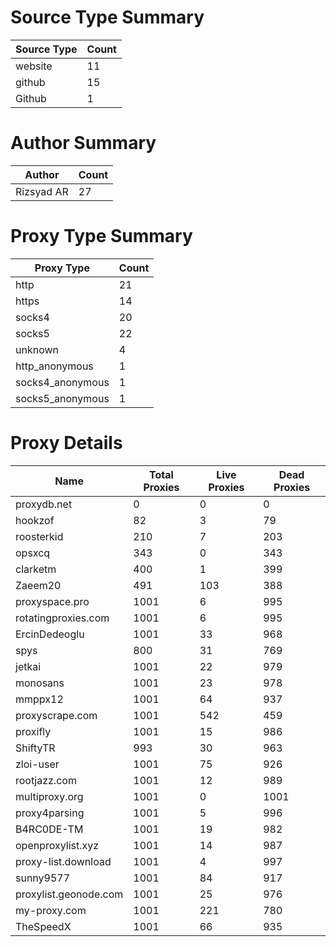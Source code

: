 # Source Type Summary

| Source Type | Count |
|-------------|-------|
| website | 11 |
| github | 15 |
| Github | 1 |


# Author Summary

| Author | Count |
|--------|-------|
| Rizsyad AR | 27 |


# Proxy Type Summary

| Proxy Type | Count |
|------------|-------|
| http | 21 |
| https | 14 |
| socks4 | 20 |
| socks5 | 22 |
| unknown | 4 |
| http_anonymous | 1 |
| socks4_anonymous | 1 |
| socks5_anonymous | 1 |


# Proxy Details

| Name | Total Proxies | Live Proxies | Dead Proxies |
|------|---------------|--------------|---------------|
| proxydb.net | 0 | 0 | 0 |
| hookzof | 82 | 3 | 79 |
| roosterkid | 210 | 7 | 203 |
| opsxcq | 343 | 0 | 343 |
| clarketm | 400 | 1 | 399 |
| Zaeem20 | 491 | 103 | 388 |
| proxyspace.pro | 1001 | 6 | 995 |
| rotatingproxies.com | 1001 | 6 | 995 |
| ErcinDedeoglu | 1001 | 33 | 968 |
| spys | 800 | 31 | 769 |
| jetkai | 1001 | 22 | 979 |
| monosans | 1001 | 23 | 978 |
| mmppx12 | 1001 | 64 | 937 |
| proxyscrape.com | 1001 | 542 | 459 |
| proxifly | 1001 | 15 | 986 |
| ShiftyTR | 993 | 30 | 963 |
| zloi-user | 1001 | 75 | 926 |
| rootjazz.com | 1001 | 12 | 989 |
| multiproxy.org | 1001 | 0 | 1001 |
| proxy4parsing | 1001 | 5 | 996 |
| B4RC0DE-TM | 1001 | 19 | 982 |
| openproxylist.xyz | 1001 | 14 | 987 |
| proxy-list.download | 1001 | 4 | 997 |
| sunny9577 | 1001 | 84 | 917 |
| proxylist.geonode.com | 1001 | 25 | 976 |
| my-proxy.com | 1001 | 221 | 780 |
| TheSpeedX | 1001 | 66 | 935 |
